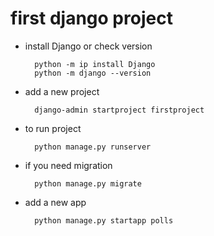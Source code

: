 # first django project

- install Django or check version

        python -m ip install Django
        python -m django --version

- add a new project

        django-admin startproject firstproject

- to run project

        python manage.py runserver

- if you need migration

        python manage.py migrate

- add a new app

        python manage.py startapp polls
